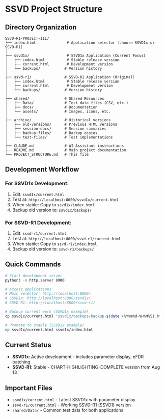 # SSVD Project Structure

## Directory Organization

```
SSVD-R1-PROJECT-III/
├── index.html              # Application selector (choose SSVD1x or SSVD-R1)
│
├── ssvd1x/                 # SSVD1x Application (Current Focus)
│   ├── index.html          # Stable release version
│   ├── current.html        # Development version
│   └── backups/           # Version history
│
├── ssvd-r1/               # SSVD-R1 Application (Original)
│   ├── index.html          # Stable release version
│   ├── current.html        # Development version
│   └── backups/           # Version history
│
├── shared/                # Shared Resources
│   ├── Data/              # Test data files (CSV, etc.)
│   ├── docs/              # Documentation
│   └── assets/            # Images, icons, etc.
│
├── archive/               # Historical versions
│   ├── old-versions/      # Previous HTML versions
│   ├── session-docs/      # Session summaries
│   ├── backup-files/      # Backup copies
│   └── test-files/        # Test implementations
│
├── CLAUDE.md              # AI Assistant instructions
├── README.md              # Main project documentation
└── PROJECT_STRUCTURE.md   # This file
```

## Development Workflow

### For SSVD1x Development:
1. Edit: `ssvd1x/current.html`
2. Test at: `http://localhost:8000/ssvd1x/current.html`
3. When stable: Copy to `ssvd1x/index.html`
4. Backup old version to: `ssvd1x/backups/`

### For SSVD-R1 Development:
1. Edit: `ssvd-r1/current.html`
2. Test at: `http://localhost:8000/ssvd-r1/current.html`
3. When stable: Copy to `ssvd-r1/index.html`
4. Backup old version to: `ssvd-r1/backups/`

## Quick Commands

```bash
# Start development server
python3 -m http.server 8000

# Access applications
# Main selector: http://localhost:8000/
# SSVD1x: http://localhost:8000/ssvd1x/
# SSVD-R1: http://localhost:8000/ssvd-r1/

# Backup current work (SSVD1x example)
cp ssvd1x/current.html "ssvd1x/backups/backup-$(date +%Y%m%d-%H%M%S).html"

# Promote to stable (SSVD1x example)
cp ssvd1x/current.html ssvd1x/index.html
```

## Current Status

- **SSVD1x**: Active development - includes parameter display, eFDR batching
- **SSVD-R1**: Stable - CHART-HIGHLIGHTING-COMPLETE version from Aug 13

## Important Files

- `ssvd1x/current.html` - Latest SSVD1x with parameter display
- `ssvd-r1/current.html` - Working SSVD-R1 (SSVD1) version
- `shared/Data/` - Common test data for both applications